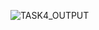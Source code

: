 ![TASK4_OUTPUT](https://github.com/Khawlah-96/Khawlah-Project/assets/138039589/e4abdef5-7445-43e5-81c3-df3434bdb62c)

